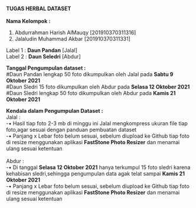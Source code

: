 **TUGAS HERBAL DATASET** <br /> <br />
**Nama Kelompok :** 
1.	Abdurrahman Harish AlMauqy [201910370311316]
2.	Jalaludin Muhammad Akbar   [201910370311331] <br />

Label 1 : **Daun Pandan**  [Jalal] <br />
Label 2 : **Daun Seledri** [Abdur] <br />

**Tanggal Pengumpulan dataset :** <br />
#Daun Pandan lengkap 50 foto dikumpulkan oleh Jalal pada __Sabtu 9 Oktober 2021__ <br />
#Daun Sledri 15 foto dikumpulkan oleh Abdur pada __Selasa 12 Oktober 2021__ <br />
#Daun Sledri lengkap 50 foto dikumpulkan oleh Abdur pada __Kamis 21 Oktober 2021__ <br />

**Kendala dalam Pengumpulan Dataset :** <br />
Jalal :  <br />
-•  Hasil tiap foto 2-3 mb di minggu ini Jalal mengkompress ukuran file tiap foto,agar sesuai dengan panduan pembuatan dataset <br />
-•  Panjang x Lebar foto belum sesuai, sebelum diupload ke Github tiap foto di resize menggunakan aplikasi __FastStone Photo Resizer__ dan menamai ulang sesuai ketentuan
 <br />        
Abdur :  <br />
-•  Di tanggal __Selasa 12 Oktober 2021__ hanya terkumpul 15 foto sledri karena kehabisan sledri,sehingga pengumpulan data agak telat sampai __Kamis 21 Oktober 2021__ <br />
-•  Panjang x Lebar foto belum sesuai, sebelum diupload ke Github tiap foto di resize menggunakan aplikasi __FastStone Photo Resizer__ dan menamai ulang sesuai ketentuan <br />
        
